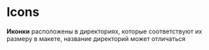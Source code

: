 # Icons

**Иконки** расположены в директориях, которые соответствуют их размеру в макете, название директорий может отличаться
